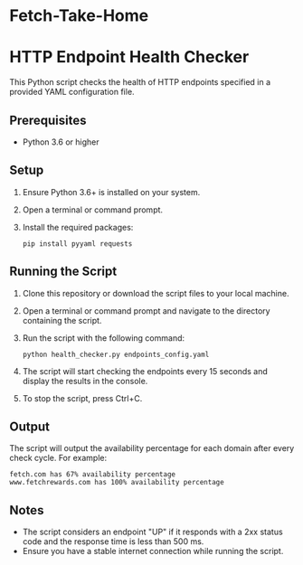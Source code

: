# Fetch-Take-Home
# HTTP Endpoint Health Checker

This Python script checks the health of HTTP endpoints specified in a provided YAML configuration file.

## Prerequisites

- Python 3.6 or higher

## Setup

1. Ensure Python 3.6+ is installed on your system.

2. Open a terminal or command prompt.

3. Install the required packages:
   ```
   pip install pyyaml requests
   ```

## Running the Script

1. Clone this repository or download the script files to your local machine.
   
2. Open a terminal or command prompt and navigate to the directory containing the script.

3. Run the script with the following command:
   ```
   python health_checker.py endpoints_config.yaml
   ```

4. The script will start checking the endpoints every 15 seconds and display the results in the console.

5. To stop the script, press Ctrl+C.

## Output

The script will output the availability percentage for each domain after every check cycle. For example:

```
fetch.com has 67% availability percentage
www.fetchrewards.com has 100% availability percentage
```

## Notes

- The script considers an endpoint "UP" if it responds with a 2xx status code and the response time is less than 500 ms.
- Ensure you have a stable internet connection while running the script.
